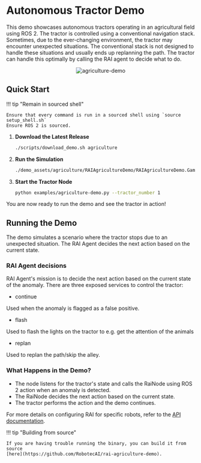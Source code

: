 # Autonomous Tractor Demo

This demo showcases autonomous tractors operating in an agricultural field using ROS 2. The tractor
is controlled using a conventional navigation stack. Sometimes, due to the ever-changing
environment, the tractor may encounter unexpected situations. The conventional stack is not designed
to handle these situations and usually ends up replanning the path. The tractor can handle this
optimally by calling the RAI agent to decide what to do.

<div style="text-align: center;"><img src="../../imgs/agriculture_demo.gif" alt="agriculture-demo"></div>

## Quick Start

!!! tip "Remain in sourced shell"

    Ensure that every command is run in a sourced shell using `source setup_shell.sh`
    Ensure ROS 2 is sourced.

1. **Download the Latest Release**

    ```bash
    ./scripts/download_demo.sh agriculture
    ```

2. **Run the Simulation**

    ```bash
    ./demo_assets/agriculture/RAIAgricultureDemo/RAIAgricultureDemo.GameLauncher -bg_ConnectToAssetProcessor=0
    ```

3. **Start the Tractor Node**

    ```bash
    python examples/agriculture-demo.py --tractor_number 1
    ```

You are now ready to run the demo and see the tractor in action!

## Running the Demo

The demo simulates a scenario where the tractor stops due to an unexpected situation. The RAI Agent
decides the next action based on the current state.

### RAI Agent decisions

RAI Agent's mission is to decide the next action based on the current state of the anomaly. There
are three exposed services to control the tractor:

-   continue

Used when the anomaly is flagged as a false positive.

-   flash

Used to flash the lights on the tractor to e.g. get the attention of the animals

-   replan

Used to replan the path/skip the alley.

### What Happens in the Demo?

-   The node listens for the tractor's state and calls the RaiNode using ROS 2 action when an anomaly
    is detected.
-   The RaiNode decides the next action based on the current state.
-   The tractor performs the action and the demo continues.

For more details on configuring RAI for specific robots, refer to the
[API documentation](../API_documentation/overview.md).

!!! tip "Building from source"

    If you are having trouble running the binary, you can build it from source
    [here](https://github.com/RobotecAI/rai-agriculture-demo).
